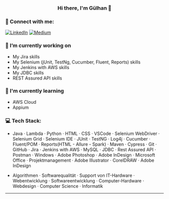 <h3 align="center">
Hi there, I'm Gülhan 👋
</h3>

### 🤝 Connect with me:
[![LinkedIn](https://img.shields.io/badge/LinkedIn-%230077B5.svg?logo=linkedin&logoColor=white)](https://www.linkedin.com/in/g%C3%BClhan-tezcan-3895b5268/) [![Medium](https://img.shields.io/badge/Medium-12100E?logo=medium&logoColor=white)](https://medium.com/@Gulhante) 


### 🔭 I’m currently working on

- My Jira skills
- My Selenium (jUnit, TestNg, Cucumber, Fluent, Reports) skills
- My Jenkins with AWS skills
- My JDBC skills
- REST Assured API skills


### 🌱 I'm currently learning

- AWS Cloud
- Appium
  

### 💻 Tech Stack:

- Java · Lambda · Python · HTML · CSS · VSCode · Selenium WebDriver · Selenium Grid · Selenium IDE · JUnit · TestNG · Log4j · Cucumber · Fluent/POM · Reports(HTML - Allure - Spark) · Maven · Cypress · Git · GitHub · Jira  · Jenkins with AWS · MySQL · JDBC · Rest Assured API · Postman · Windows · Adobe Photoshop · Adobe InDesign · Microsoft Office · Projektmanagement · Adobe Illustrator · CorelDRAW · Adobe InDesign
  
- Algorithmen · Softwarequalität · Support von IT-Hardware · Webentwicklung · Softwareentwicklung · Computer-Hardware · Webdesign · Computer Science · Informatik

<!--
![Java](https://img.shields.io/badge/java-%23ED8B00.svg?style=for-the-badge&logo=java&logoColor=white) 
![HTML5](https://img.shields.io/badge/html5-%23E34F26.svg?style=for-the-badge&logo=html5&logoColor=white) 
![C++](https://img.shields.io/badge/c++-%2300599C.svg?style=for-the-badge&logo=c%2B%2B&logoColor=white) 
![CSS3](https://img.shields.io/badge/css3-%231572B6.svg?style=for-the-badge&logo=css3&logoColor=white) 
<img src="https://img.shields.io/badge/python-3670A0?style=for-the-badge&amp;logo=python&amp;logoColor=ffdd54" alt="Python">
<img src="https://img.shields.io/badge/Apache%20Maven-C71A36?style=for-the-badge&amp;logo=Apache%20Maven&amp;logoColor=white" alt="Apache Maven">
<img src="https://img.shields.io/badge/jira-%230A0FFF.svg?style=for-the-badge&amp;logo=jira&amp;logoColor=white" alt="Jira">
<img src="https://img.shields.io/badge/Notion-%23000000.svg?style=for-the-badge&amp;logo=notion&amp;logoColor=white" alt="Notion">
![Adobe Illustrator](https://img.shields.io/badge/adobeillustrator-%23FF9A00.svg?style=for-the-badge&logo=adobeillustrator&logoColor=white) 
![Adobe InDesign](https://img.shields.io/badge/Adobe%20InDesign-49021F?style=for-the-badge&logo=adobeindesign&logoColor=white) 
![Adobe Photoshop](https://img.shields.io/badge/adobephotoshop-%2331A8FF.svg?style=for-the-badge&logo=adobephotoshop&logoColor=white)
![Notepad++](https://img.shields.io/badge/Notepad++-90E59A.svg?style=for-the-badge&logo=notepad%2b%2b&logoColor=black)
![Visual Studio Code](https://img.shields.io/badge/Visual%20Studio%20Code-0078d7.svg?style=for-the-badge&logo=visual-studio-code&logoColor=white)
-->

---

<!-- Proudly created with GPRM ( https://gprm.itsvg.in ) -->

